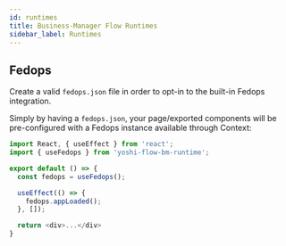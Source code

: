 ```yaml
---
id: runtimes
title: Business-Manager Flow Runtimes
sidebar_label: Runtimes
---
```


## Fedops

Create a valid `fedops.json` file in order to opt-in to the built-in Fedops integration.

Simply by having a `fedops.json`, your page/exported components will be pre-configured with a Fedops instance available through Context:

```typescript jsx
import React, { useEffect } from 'react';
import { useFedops } from 'yoshi-flow-bm-runtime';

export default () => {
  const fedops = useFedops();

  useEffect(() => {
    fedops.appLoaded();
  }, []);

  return <div>...</div>
}
```
